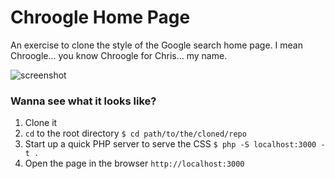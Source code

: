# Chroogle Home Page
An exercise to clone the style of the Google search home page. I mean Chroogle... you know Chroogle for Chris... my name.

![screenshot](/../master/assets/images/screenshot.png?raw=true "Chroogle screenshot")

### Wanna see what it looks like?

1. Clone it
1. `cd` to the root directory
	`$ cd path/to/the/cloned/repo`
1. Start up a quick PHP server to serve the CSS
	`$ php -S localhost:3000 -t . `
1. Open the page in the browser `http://localhost:3000`
